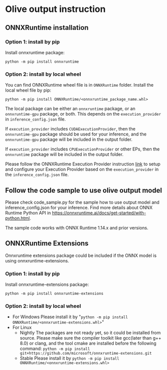 # Olive output instruction

## ONNXRuntime installation
### Option 1: install by pip
Install onnxruntime package:
```
python -m pip install onnxruntime
```

### Option 2: install by local wheel
You can find ONNXRuntime wheel file is in `ONNXRuntime` folder. Install the local wheel file by pip:
```
python -m pip install ONNXRuntime/<onnxruntime_package_name.whl>
```

The local package can be either an `onnxruntime` package, or an `onnxruntime-gpu` package, or both. This depends on the `execution_provider` in `inference_config.json` file.

If `execution_provider` includes `CUDAExecutionProvider`, then the `onnxruntime-gpu` package should be used for your inference, and the `onnxruntime-gpu` package will be included in the output folder.

If `execution_provider` includes `CPUExecutionProvider` or other EPs, then the `onnxruntime` package will be included in the output folder.

Please follow the ONNXRuntime Execution Provider instruction [link](https://onnxruntime.ai/docs/execution-providers/) to setup and configure your Execution Provider based on the `execution_provider` in the `inference_config.json` file.

## Follow the code sample to use olive output model
Please check code_sample.py for the sample how to use output model and inference_config.json for your inference. Find more details about ONNX Runtime Python API in https://onnxruntime.ai/docs/get-started/with-python.html.

The sample code works with ONNX Runtime 1.14.x and prior versions.


## ONNXRuntime Extensions
Onnxruntime extensions package could be included if the ONNX model is using onnxruntime-extensions.

### Option 1: install by pip
Install onnxruntime-extensions package:
```
python -m pip install onnxruntime-extensions
```

### Option 2: install by local wheel
* For Windows
  Please install it by "`python -m pip install ONNXRuntime/<onnxruntime-extensions.whl>`"
* For Linux  
    * Nightly
      The packages are not ready yet, so it could be installed from source. Please make sure the compiler toolkit like gcc(later than g++ 8.0) or clang, and the tool cmake are installed before the following command:
      `python -m pip install git+https://github.com/microsoft/onnxruntime-extensions.git`
    * Stable
      Please install it by `python -m pip install ONNXRuntime/<onnxruntime-extensions.whl>`

